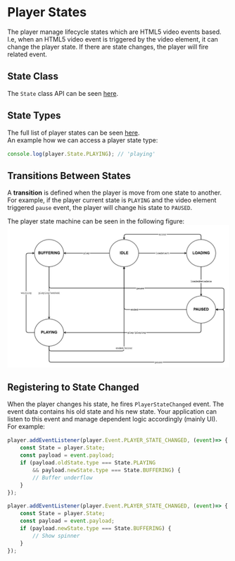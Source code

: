 
# Player States
The player manage lifecycle states which are HTML5 video events based. I.e, when an HTML5 video event is triggered by the video element, it can change the player state. If there are state changes, the player will fire related event.

## State Class
The `State` class API can be seen [here]().

## State Types
The full list of player states can be seen [here]().
<br>An example how we can access a player state type:
```js
console.log(player.State.PLAYING); // 'playing'
```
## Transitions Between States
A **transition** is defined when the player is move from one state to another.
<br>For example, if the player current state is `PLAYING` and the video element triggered `pause` event, the player will change his state to `PAUSED`.

The player state machine can be seen in the following figure:
![player-state-machine](./images/player-state-machine.jpg)

## Registering to State Changed
When the player changes his state, he fires `PlayerStateChanged` event. The event data contains his old state and his new state. Your application can listen to this event and manage dependent logic accordingly (mainly UI).
<br>For example:
```js
player.addEventListener(player.Event.PLAYER_STATE_CHANGED, (event)=> {
	const State = player.State;
	const payload = event.payload;
	if (payload.oldState.type === State.PLAYING
		&& payload.newState.type === State.BUFFERING) {
		// Buffer underflow
	}
});
```

```js
player.addEventListener(player.Event.PLAYER_STATE_CHANGED, (event)=> {
	const State = player.State;
	const payload = event.payload;
	if (payload.newState.type === State.BUFFERING) {
		// Show spinner
	}
});
```
